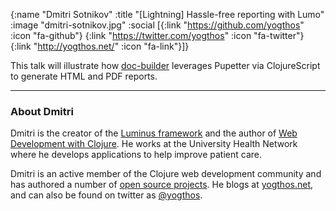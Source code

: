 {:name  "Dmitri Sotnikov"
 :title "[Lightning] Hassle-free reporting with Lumo"
 :image "dmitri-sotnikov.jpg"
 :social [{:link "https://github.com/yogthos" :icon "fa-github"}
 		  {:link "https://twitter.com/yogthos" :icon "fa-twitter"}
 		  {:link "http://yogthos.net/" :icon "fa-link"}]}

This talk will illustrate how [doc-builder](https://github.com/yogthos/doc-builder/) leverages Pupetter via ClojureScript to generate HTML and PDF reports.

---

### About Dmitri

Dmitri is the creator of the [Luminus framework](http://www.luminusweb.net/) and the author of [Web Development with Clojure](https://www.amazon.com/gp/product/1680500821). He works at the University Health Network where he develops applications to help improve patient care.

Dmitri is an active member of the Clojure web development community and has authored a number of [open source projects](https://github.com/yogthos). He blogs at [yogthos.net](http://yogthos.net/), and can also be found on twitter as [@yogthos](https://twitter.com/yogthos).

